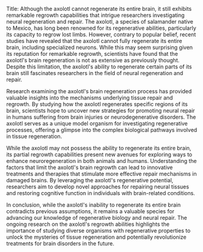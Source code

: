 Title: Although the axolotl cannot regenerate its entire brain, it still exhibits remarkable regrowth capabilities that intrigue researchers investigating neural regeneration and repair.
The axolotl, a species of salamander native to Mexico, has long been renowned for its regenerative abilities, particularly its capacity to regrow lost limbs. However, contrary to popular belief, recent studies have revealed that the axolotl cannot fully regenerate its entire brain, including specialized neurons. While this may seem surprising given its reputation for remarkable regrowth, scientists have found that the axolotl's brain regeneration is not as extensive as previously thought. Despite this limitation, the axolotl's ability to regenerate certain parts of its brain still fascinates researchers in the field of neural regeneration and repair.

Research examining the axolotl's brain regeneration process has provided valuable insights into the mechanisms underlying tissue repair and regrowth. By studying how the axolotl regenerates specific regions of its brain, scientists hope to uncover new strategies for promoting neural repair in humans suffering from brain injuries or neurodegenerative disorders. The axolotl serves as a unique model organism for investigating regenerative processes, offering a glimpse into the complex biological pathways involved in tissue regeneration.

While the axolotl may not possess the ability to regenerate its entire brain, its partial regrowth capabilities present new avenues for exploring ways to enhance neuroregeneration in both animals and humans. Understanding the factors that limit the axolotl's brain regrowth can lead to innovative treatments and therapies that stimulate more effective repair mechanisms in damaged brains. By leveraging the axolotl's regenerative potential, researchers aim to develop novel approaches for repairing neural tissues and restoring cognitive function in individuals with brain-related conditions.

In conclusion, while the axolotl's inability to regenerate its entire brain contradicts previous assumptions, it remains a valuable species for advancing our knowledge of regenerative biology and neural repair. The ongoing research on the axolotl's regrowth abilities highlights the importance of studying diverse organisms with regenerative properties to unlock the mysteries of tissue regeneration and potentially revolutionize treatments for brain disorders in the future.
